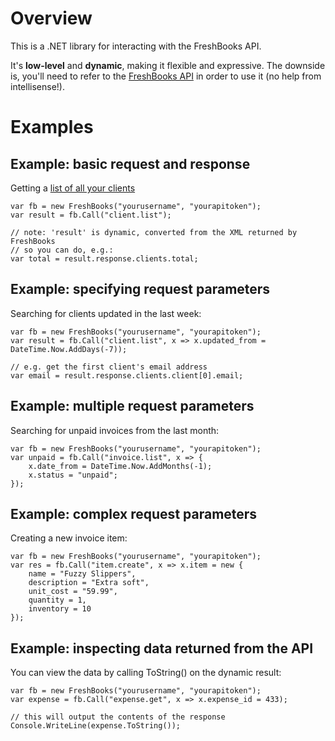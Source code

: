 Overview
========

This is a .NET library for interacting with the FreshBooks API.

It's __low-level__ and __dynamic__, making it flexible and expressive. The downside is, you'll need to refer to the [FreshBooks API](http://developers.freshbooks.com) in order to use it (no help from intellisense!).

Examples
========

Example: basic request and response
-----------------------------------
Getting a [list of all your clients](http://developers.freshbooks.com/docs/clients/#client.list])

    var fb = new FreshBooks("yourusername", "yourapitoken");
	var result = fb.Call("client.list");

	// note: 'result' is dynamic, converted from the XML returned by FreshBooks
	// so you can do, e.g.:
	var total = result.response.clients.total;

Example: specifying request parameters
--------------------------------------
Searching for clients updated in the last week:

    var fb = new FreshBooks("yourusername", "yourapitoken");
	var result = fb.Call("client.list", x => x.updated_from = DateTime.Now.AddDays(-7));

	// e.g. get the first client's email address
	var email = result.response.clients.client[0].email;

Example: multiple request parameters
------------------------------------
Searching for unpaid invoices from the last month:

	var fb = new FreshBooks("yourusername", "yourapitoken");
	var unpaid = fb.Call("invoice.list", x => {
		x.date_from = DateTime.Now.AddMonths(-1);
		x.status = "unpaid";
	});

Example: complex request parameters
-----------------------------------
Creating a new invoice item:

	var fb = new FreshBooks("yourusername", "yourapitoken");
    var res = fb.Call("item.create", x => x.item = new {
        name = "Fuzzy Slippers",
        description = "Extra soft",
        unit_cost = "59.99",
        quantity = 1,
        inventory = 10
    });

Example: inspecting data returned from the API
----------------------------------------------
You can view the data by calling ToString() on the dynamic result:

	var fb = new FreshBooks("yourusername", "yourapitoken");
	var expense = fb.Call("expense.get", x => x.expense_id = 433);

	// this will output the contents of the response
	Console.WriteLine(expense.ToString());